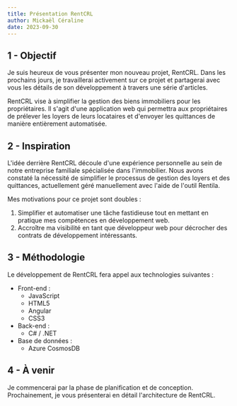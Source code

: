 ```yaml
---
title: Présentation RentCRL
author: Mickaël Céraline
date: 2023-09-30
---
```


<!-- # 01 - Présentation RentCRL -->

## 1 - Objectif

<head>
  <meta name="og:title" content="Présentation RentCRL"/>
  <meta name="og:image" content="/static/img/logo_RentCRL.png"/>
  <meta name="twitter:image" content="/static/img/logo_RentCRL.png"/>
</head>

<p class="mc-p">Je suis heureux de vous présenter mon nouveau projet, RentCRL. Dans les prochains jours, je travaillerai activement sur ce projet et partagerai avec vous les détails de son développement à travers une série d'articles.</p>

<p class="mc-p">RentCRL vise à simplifier la gestion des biens immobiliers pour les propriétaires. Il s'agit d'une application web qui permettra aux propriétaires de prélever les loyers de leurs locataires et d'envoyer les quittances de manière entièrement automatisée.</p>

## 2 - Inspiration

<p class="mc-p">L'idée derrière RentCRL découle d'une expérience personnelle au sein de notre entreprise familiale spécialisée dans l'immobilier. Nous avons constaté la nécessité de simplifier le processus de gestion des loyers et des quittances, actuellement géré manuellement avec l'aide de l'outil Rentila.</p>

<p class="mc-p">Mes motivations pour ce projet sont doubles :</p>

<ol>
  <li class="mc-p">Simplifier et automatiser une tâche fastidieuse tout en mettant en pratique mes compétences en développement web.</li>
  <li class="mc-p">Accroître ma visibilité en tant que développeur web pour décrocher des contrats de développement intéressants.</li>
</ol>

## 3 - Méthodologie

<p class="mc-p">Le développement de RentCRL fera appel aux technologies suivantes :</p>

<ul>
  <li class="mc-p">Front-end :
    <ul>
      <li class="mc-p">JavaScript</li>
      <li class="mc-p">HTML5</li>
      <li class="mc-p">Angular</li>
      <li class="mc-p">CSS3</li>
    </ul>
  </li>
  <li class="mc-p">Back-end :
    <ul>
      <li class="mc-p">C# / .NET</li>
    </ul>
  </li>
  <li class="mc-p">Base de données :
    <ul>
      <li class="mc-p">Azure CosmosDB</li>
    </ul>
  </li>
</ul>

## 4 - À venir

<p class="mc-p">Je commencerai par la phase de planification et de conception. Prochainement, je vous présenterai en détail l'architecture de RentCRL.</p>
